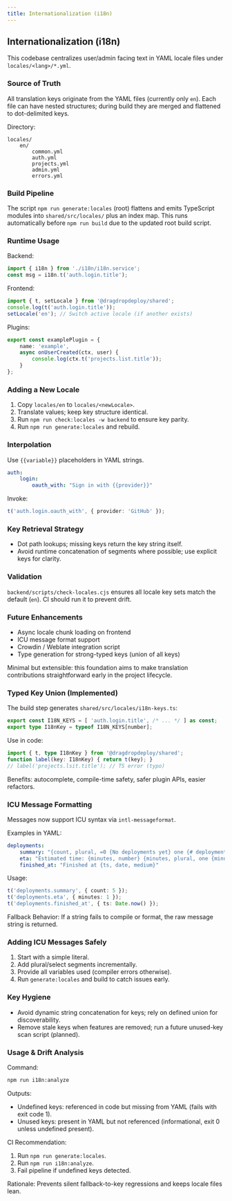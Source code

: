 ```yaml
---
title: Internationalization (i18n)
---
```


## Internationalization (i18n)

This codebase centralizes user/admin facing text in YAML locale files under `locales/<lang>/*.yml`.

### Source of Truth

All translation keys originate from the YAML files (currently only `en`). Each file can have nested structures; during build they are merged and flattened to dot-delimited keys.

Directory:

```text
locales/
	en/
		common.yml
		auth.yml
		projects.yml
		admin.yml
		errors.yml
```

### Build Pipeline

The script `npm run generate:locales` (root) flattens and emits TypeScript modules into `shared/src/locales/` plus an index map. This runs automatically before `npm run build` due to the updated root build script.

### Runtime Usage

Backend:

```ts
import { i18n } from './i18n/i18n.service';
const msg = i18n.t('auth.login.title');
```

Frontend:

```ts
import { t, setLocale } from '@dragdropdeploy/shared';
console.log(t('auth.login.title'));
setLocale('en'); // Switch active locale (if another exists)
```

Plugins:

```ts
export const examplePlugin = {
	name: 'example',
	async onUserCreated(ctx, user) {
		console.log(ctx.t('projects.list.title'));
	}
};
```

### Adding a New Locale

1. Copy `locales/en` to `locales/<newLocale>`.
2. Translate values; keep key structure identical.
3. Run `npm run check:locales -w backend` to ensure key parity.
4. Run `npm run generate:locales` and rebuild.

### Interpolation

Use `{{variable}}` placeholders in YAML strings.

```yaml
auth:
	login:
		oauth_with: "Sign in with {{provider}}"
```

Invoke:

```ts
t('auth.login.oauth_with', { provider: 'GitHub' });
```

### Key Retrieval Strategy

- Dot path lookups; missing keys return the key string itself.
- Avoid runtime concatenation of segments where possible; use explicit keys for clarity.

### Validation

`backend/scripts/check-locales.cjs` ensures all locale key sets match the default (`en`). CI should run it to prevent drift.

### Future Enhancements

- Async locale chunk loading on frontend
- ICU message format support
- Crowdin / Weblate integration script
- Type generation for strong-typed keys (union of all keys)

Minimal but extensible: this foundation aims to make translation contributions straightforward early in the project lifecycle.

### Typed Key Union (Implemented)

The build step generates `shared/src/locales/i18n-keys.ts`:

```ts
export const I18N_KEYS = [ 'auth.login.title', /* ... */ ] as const;
export type I18nKey = typeof I18N_KEYS[number];
```

Use in code:

```ts
import { t, type I18nKey } from '@dragdropdeploy/shared';
function label(key: I18nKey) { return t(key); }
// label('projects.lsit.title'); // TS error (typo)
```

Benefits: autocomplete, compile-time safety, safer plugin APIs, easier refactors.

### ICU Message Formatting

Messages now support ICU syntax via `intl-messageformat`.

Examples in YAML:

```yaml
deployments:
	summary: "{count, plural, =0 {No deployments yet} one {# deployment} other {# deployments}}"
	eta: "Estimated time: {minutes, number} {minutes, plural, one {minute} other {minutes}}"
	finished_at: "Finished at {ts, date, medium}"
```

Usage:

```ts
t('deployments.summary', { count: 5 });
t('deployments.eta', { minutes: 1 });
t('deployments.finished_at', { ts: Date.now() });
```

Fallback Behavior: If a string fails to compile or format, the raw message string is returned.

### Adding ICU Messages Safely

1. Start with a simple literal.
2. Add plural/select segments incrementally.
3. Provide all variables used (compiler errors otherwise).
4. Run `generate:locales` and build to catch issues early.

### Key Hygiene

- Avoid dynamic string concatenation for keys; rely on defined union for discoverability.
- Remove stale keys when features are removed; run a future unused-key scan script (planned).

### Usage & Drift Analysis

Command:

```bash
npm run i18n:analyze
```

Outputs:

- Undefined keys: referenced in code but missing from YAML (fails with exit code 1).
- Unused keys: present in YAML but not referenced (informational, exit 0 unless undefined present).

CI Recommendation:

1. Run `npm run generate:locales`.
2. Run `npm run i18n:analyze`.
3. Fail pipeline if undefined keys detected.

Rationale: Prevents silent fallback-to-key regressions and keeps locale files lean.
